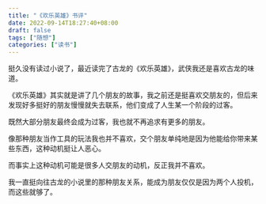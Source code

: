 ```yaml
---
title: "《欢乐英雄》书评"
date: 2022-09-14T18:27:40+08:00
draft: false
tags: ["随想"]
categories: ["读书"]
---
```


挺久没有读过小说了，最近读完了古龙的《欢乐英雄》，武侠我还是喜欢古龙的味道。

《欢乐英雄》其实就是讲了几个朋友的故事，我之前还是挺喜欢交朋友的，但后来发现好多挺好的朋友慢慢就失去联系，他们变成了人生某一个阶段的过客。

既然大部分朋友最终会成为过客，我也就不再追求有更多的朋友。

像那种朋友当作工具的玩法我也并不喜欢，交个朋友单纯地是因为他能给你带来某些东西，这种动机挺让人恶心。

而事实上这种动机可能是很多人交朋友的动机，反正我并不喜欢。

我一直挺向往古龙的小说里的那种朋友关系，能成为朋友仅仅是因为两个人投机，而这些就够了。

